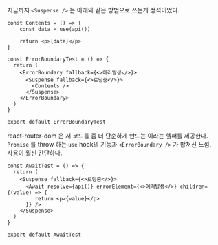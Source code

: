 지금까지 `<Suspense />` 는 아래와 같은 방법으로 쓰는게 정석이었다.

```tsx
const Contents = () => {
    const data = use(api())

    return <p>{data}</p>
}

const ErrorBoundaryTest = () => {
  return (
    <ErrorBoundary fallback={<>에러발생</>}>
      <Suspense fallback={<>로딩중</>}>
        <Contents />
      </Suspense>
    </ErrorBoundary>
  )
}

export default ErrorBoundaryTest
```

react-router-dom 은 저 코드를 좀 더 단순하게 만드는 <Await /> 이라는 헬퍼를 제공한다.  
`Promise` 를 throw 하는 `use` hook의 기능과 `<ErrorBoundary />` 가 합쳐진 느낌.  
사용이 훨씬 간단하다.


```tsx
const AwaitTest = () => {
  return (
    <Suspense fallback={<>로딩중</>}>
      <Await resolve={api()} errorElement={<>에러발생</>} children={(value) => {
         return <p>{value}</p>
      }} />
    </Suspense>
  )
}

export default AwaitTest
```
